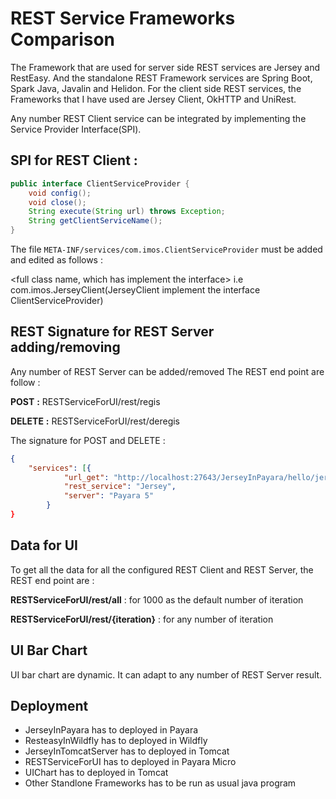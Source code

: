 # REST Service Frameworks Comparison
The Framework that are used for server side REST services are Jersey and RestEasy. 
And the standalone REST Framework services are Spring Boot, Spark Java, Javalin and Helidon. 
For the client side REST services, the Frameworks that I have used are Jersey Client, OkHTTP and UniRest.


Any number REST Client service can be integrated by implementing the Service Provider Interface(SPI).

SPI for REST Client :
---------------------
```java
public interface ClientServiceProvider {    
    void config();
    void close();
    String execute(String url) throws Exception;
    String getClientServiceName();
}
```

The file `META-INF/services/com.imos.ClientServiceProvider` must be added and edited 
as follows :

<full class name, which has implement the interface> i.e com.imos.JerseyClient(JerseyClient implement the interface ClientServiceProvider)



REST Signature for REST Server adding/removing
-------
Any number of REST Server can be added/removed
The REST end point are follow :

**POST** **:** RESTServiceForUI/rest/regis

**DELETE** **:** RESTServiceForUI/rest/deregis

The signature for POST and DELETE :
```json
{
    "services": [{
            "url_get": "http://localhost:27643/JerseyInPayara/hello/jersey",
            "rest_service": "Jersey",
            "server": "Payara 5"
        }
}
```


Data for UI
-----------
To get all the data for all the configured REST Client and REST Server, the REST end point are :

**RESTServiceForUI/rest/all**          : for 1000 as the default number of iteration

**RESTServiceForUI/rest/{iteration}**  : for any number of iteration


UI Bar Chart
-------------
UI bar chart are dynamic. It can adapt to any number of REST Server result.


Deployment
-----------
- JerseyInPayara has to deployed in Payara
- ResteasyInWildfly has to deployed in Wildfly
- JerseyInTomcatServer has to deployed in Tomcat
- RESTServiceForUI has to deployed in Payara Micro
- UIChart has to deployed in Tomcat
- Other Standlone Frameworks has to be run as usual java program
